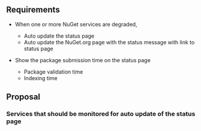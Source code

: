 ## Requirements
* When one or more NuGet services are degraded,
  * Auto update the status page
  * Auto update the NuGet.org page with the status message with link to status page

* Show the package submission time on the status page
  * Package validation time
  * Indexing time

## Proposal

### Services that should be monitored for auto update of the status page

